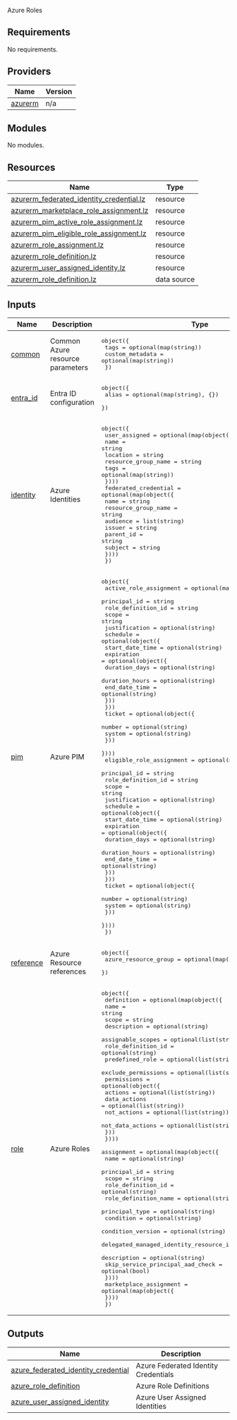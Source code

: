 <!-- BEGIN_TF_DOCS -->

Azure Roles

## Requirements

No requirements.

## Providers

| Name | Version |
|------|---------|
| <a name="provider_azurerm"></a> [azurerm](#provider\_azurerm) | n/a |

## Modules

No modules.

## Resources

| Name | Type |
|------|------|
| [azurerm_federated_identity_credential.lz](https://registry.terraform.io/providers/hashicorp/azurerm/latest/docs/resources/federated_identity_credential) | resource |
| [azurerm_marketplace_role_assignment.lz](https://registry.terraform.io/providers/hashicorp/azurerm/latest/docs/resources/marketplace_role_assignment) | resource |
| [azurerm_pim_active_role_assignment.lz](https://registry.terraform.io/providers/hashicorp/azurerm/latest/docs/resources/pim_active_role_assignment) | resource |
| [azurerm_pim_eligible_role_assignment.lz](https://registry.terraform.io/providers/hashicorp/azurerm/latest/docs/resources/pim_eligible_role_assignment) | resource |
| [azurerm_role_assignment.lz](https://registry.terraform.io/providers/hashicorp/azurerm/latest/docs/resources/role_assignment) | resource |
| [azurerm_role_definition.lz](https://registry.terraform.io/providers/hashicorp/azurerm/latest/docs/resources/role_definition) | resource |
| [azurerm_user_assigned_identity.lz](https://registry.terraform.io/providers/hashicorp/azurerm/latest/docs/resources/user_assigned_identity) | resource |
| [azurerm_role_definition.lz](https://registry.terraform.io/providers/hashicorp/azurerm/latest/docs/data-sources/role_definition) | data source |

## Inputs

| Name | Description | Type | Default | Required |
|------|-------------|------|---------|:--------:|
| <a name="input_common"></a> [common](#input\_common) | Common Azure resource parameters | <pre>object({<br>    tags            = optional(map(string))<br>    custom_metadata = optional(map(string))<br>  })</pre> | `{}` | no |
| <a name="input_entra_id"></a> [entra\_id](#input\_entra\_id) | Entra ID configuration | <pre>object({<br>    alias = optional(map(string), {})<br>  })</pre> | <pre>{<br>  "alias": {}<br>}</pre> | no |
| <a name="input_identity"></a> [identity](#input\_identity) | Azure Identities | <pre>object({<br>    user_assigned = optional(map(object({<br>      name                = string<br>      location            = string<br>      resource_group_name = string<br>      tags                = optional(map(string))<br>    })))<br>    federated_credential = optional(map(object({<br>      name                = string<br>      resource_group_name = string<br>      audience            = list(string)<br>      issuer              = string<br>      parent_id           = string<br>      subject             = string<br>    })))<br>  })</pre> | `{}` | no |
| <a name="input_pim"></a> [pim](#input\_pim) | Azure PIM | <pre>object({<br>    active_role_assignment = optional(map(object({<br>      principal_id       = string<br>      role_definition_id = string<br>      scope              = string<br>      justification      = optional(string)<br>      schedule = optional(object({<br>        start_date_time = optional(string)<br>        expiration = optional(object({<br>          duration_days  = optional(string)<br>          duration_hours = optional(string)<br>          end_date_time  = optional(string)<br>        }))<br>      }))<br>      ticket = optional(object({<br>        number = optional(string)<br>        system = optional(string)<br>      }))<br>    })))<br>    eligible_role_assignment = optional(map(object({<br>      principal_id       = string<br>      role_definition_id = string<br>      scope              = string<br>      justification      = optional(string)<br>      schedule = optional(object({<br>        start_date_time = optional(string)<br>        expiration = optional(object({<br>          duration_days  = optional(string)<br>          duration_hours = optional(string)<br>          end_date_time  = optional(string)<br>        }))<br>      }))<br>      ticket = optional(object({<br>        number = optional(string)<br>        system = optional(string)<br>      }))<br>    })))<br>  })</pre> | `{}` | no |
| <a name="input_reference"></a> [reference](#input\_reference) | Azure Resource references | <pre>object({<br>    azure_resource_group = optional(map(any))<br>  })</pre> | `{}` | no |
| <a name="input_role"></a> [role](#input\_role) | Azure Roles | <pre>object({<br>    definition = optional(map(object({<br>      name                = string<br>      scope               = string<br>      description         = optional(string)<br>      assignable_scopes   = optional(list(string))<br>      role_definition_id  = optional(string)<br>      predefined_role     = optional(list(string))<br>      exclude_permissions = optional(list(string))<br>      permissions = optional(object({<br>        actions          = optional(list(string))<br>        data_actions     = optional(list(string))<br>        not_actions      = optional(list(string))<br>        not_data_actions = optional(list(string))<br>      }))<br>    })))<br>    assignment = optional(map(object({<br>      name                                   = optional(string)<br>      principal_id                           = string<br>      scope                                  = string<br>      role_definition_id                     = optional(string)<br>      role_definition_name                   = optional(string)<br>      principal_type                         = optional(string)<br>      condition                              = optional(string)<br>      condition_version                      = optional(string)<br>      delegated_managed_identity_resource_id = optional(string)<br>      description                            = optional(string)<br>      skip_service_principal_aad_check       = optional(bool)<br>    })))<br>    marketplace_assignment = optional(map(object({<br>    })))<br>  })</pre> | `{}` | no |

## Outputs

| Name | Description |
|------|-------------|
| <a name="output_azure_federated_identity_credential"></a> [azure\_federated\_identity\_credential](#output\_azure\_federated\_identity\_credential) | Azure Federated Identity Credentials |
| <a name="output_azure_role_definition"></a> [azure\_role\_definition](#output\_azure\_role\_definition) | Azure Role Definitions |
| <a name="output_azure_user_assigned_identity"></a> [azure\_user\_assigned\_identity](#output\_azure\_user\_assigned\_identity) | Azure User Assigned Identities |
<!-- END_TF_DOCS -->